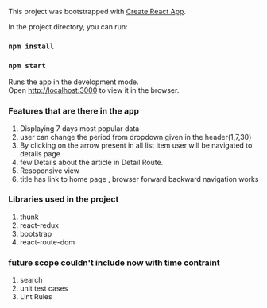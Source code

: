 This project was bootstrapped with [Create React App](https://github.com/facebook/create-react-app).

In the project directory, you can run:
### `npm install`
### `npm start`

Runs the app in the development mode.<br>
Open [http://localhost:3000](http://localhost:3000) to view it in the browser.

### Features that are there in the app
1. Displaying 7 days most popular data
2. user can change the period from dropdown given in the header(1,7,30)
3. By clicking on the arrow present in all list item user will be navigated to details page
4. few Details about the article in Detail Route.
5. Resoponsive view
6. title has link to home page , browser forward backward navigation works

### Libraries used in the project
1. thunk
2. react-redux
3. bootstrap
4. react-route-dom

### future scope couldn't include now with time contraint
1. search
2. unit test cases
3. Lint Rules